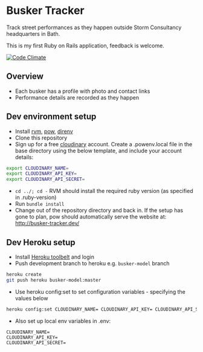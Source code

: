 # Busker Tracker

Track street performances as they happen outside Storm Consultancy headquarters in Bath.

This is my first Ruby on Rails application, feedback is welcome.

[![Code Climate](https://codeclimate.com/github/sonicblend/BuskerTracker/badges/gpa.svg)](https://codeclimate.com/github/sonicblend/BuskerTracker)

## Overview

- Each busker has a profile with photo and contact links
- Performance details are recorded as they happen

## Dev environment setup

* Install [rvm](https://rvm.io/), [pow](http://pow.cx/), [direnv](https://github.com/direnv/direnv)
* Clone this repository
* Sign up for a free [cloudinary](http://cloudinary.com/) account. Create a .powenv.local file in the base directory using the below template, and include your account details:
```bash
export CLOUDINARY_NAME=
export CLOUDINARY_API_KEY=
export CLOUDINARY_API_SECRET=
```
* ```cd ../; cd -``` RVM should install the required ruby version (as specified in .ruby-version)
* Run ```bundle install```
* Change out of the repository directory and back in. If the setup has gone to plan, pow should automatically serve the website at: http://busker-tracker.dev/

## Dev Heroku setup

* Install [Heroku toolbelt](https://toolbelt.heroku.com/) and login
* Push development branch to heroku e.g. `busker-model` branch
```bash
heroku create
git push heroku busker-model:master
```
* Use heroku config:set to set configuration variables - specifying the values below
```bash
heroku config:set CLOUDINARY_NAME= CLOUDINARY_API_KEY= CLOUDINARY_API_SECRET=
```
* Also set up local env variables in .env:
```
CLOUDINARY_NAME=
CLOUDINARY_API_KEY=
CLOUDINARY_API_SECRET=
```
